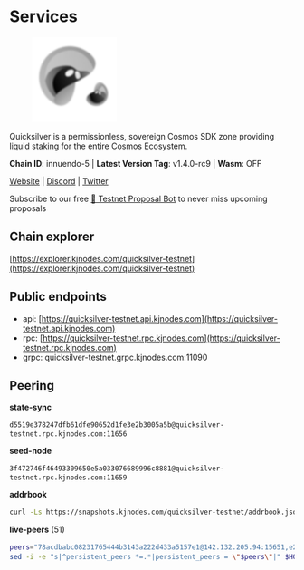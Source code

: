 # Services

<figure><img src="https://raw.githubusercontent.com/kj89/cosmos-images/main/logos/quicksilver.png" width="150" alt=""><figcaption></figcaption></figure>

Quicksilver is a permissionless, sovereign Cosmos SDK zone providing liquid staking for the entire Cosmos Ecosystem.

**Chain ID**: innuendo-5 | **Latest Version Tag**: v1.4.0-rc9 | **Wasm**: OFF

[Website](https://quicksilver.zone) | [Discord](https://discord.gg/quicksilverprotocol) | [Twitter](https://twitter.com/quicksilverzone)



Subscribe to our free [🤖 Testnet Proposal Bot](https://t.me/kjnodes_testnet_proposal_bot) to never miss upcoming proposals


## Chain explorer
[https://explorer.kjnodes.com/quicksilver-testnet](https://explorer.kjnodes.com/quicksilver-testnet)

## Public endpoints

* api: [https://quicksilver-testnet.api.kjnodes.com](https://quicksilver-testnet.api.kjnodes.com)
* rpc: [https://quicksilver-testnet.rpc.kjnodes.com](https://quicksilver-testnet.rpc.kjnodes.com)
* grpc: quicksilver-testnet.grpc.kjnodes.com:11090

## Peering

**state-sync**

```text
d5519e378247dfb61dfe90652d1fe3e2b3005a5b@quicksilver-testnet.rpc.kjnodes.com:11656
```

**seed-node**

```text
3f472746f46493309650e5a033076689996c8881@quicksilver-testnet.rpc.kjnodes.com:11659
```

**addrbook**
```bash
curl -Ls https://snapshots.kjnodes.com/quicksilver-testnet/addrbook.json > $HOME/.quicksilverd/config/addrbook.json
```

**live-peers** (51)
```bash
peers="78acdbabc08231765444b3143a222d433a5157e1@142.132.205.94:15651,e25a748120c9608c1d2a70fafa75178d862b3463@178.18.254.211:10656,9a60250367f370dc7395c7a5b0d503cec544188f@65.108.230.113:20026,03332cdbc3d354846a18992effbb8c20aa28f52a@65.21.133.125:28656,796e72ffc343c187cd5e8397c0c09c0671d228e0@185.16.39.51:26656,e0f0703e9ce343c46e0ec01b19216715e817b358@65.109.85.170:28656,f0621c59ca7cfba98015ae2a47886fc3d9c0020c@94.130.132.227:2060,78d271e4b4692ff1ee8490f3825a541558b31870@65.21.95.46:28656,42f87cb55d5fdd222da28023613c66857398c4b8@5.22.223.252:26656,bdb93c655989b2c1882339fabb013317066dda56@95.214.52.138:26676,3519e61e653db97f5d1c7f1bec9b0072bca4d5fe@144.76.45.59:16656,d5519e378247dfb61dfe90652d1fe3e2b3005a5b@65.109.68.190:11656,46f97e49a49694aead28c27be2c19300f509e273@65.108.129.94:26656,1c4274460224753e8080d0efd16c0ed88fe27fc0@51.195.145.103:26656,a49d8d304e96350272dca24934b8295bc81d75d2@23.227.200.10:26656,0551eaa0db7097274410ee27a71672817e314b83@167.235.245.191:26656,97377c16946f8e1fa69e7c2c6b7feb32c2090f09@116.202.227.117:11656,a637b94cb989909cc182623748ef179b0659f148@65.109.23.114:11156,25b8b792bb14e8bfdcdfa163a14710d5645a4eba@148.251.91.77:20656,8ff8a186fe9cbc70d0f34891fa051f87e561a48b@158.160.0.93:26656,8a7c6e39ada0957c42cd716cb449c7df99ec299a@195.3.221.13:56676,9e0604571aa20314c2261d70b7d8823414702715@51.159.141.209:26656,2096650d8586b858d3369205f3b46ac4c765bc8e@65.109.53.155:26656,2be586e675b0f55c96905cc83496861c64112f44@65.108.99.224:56656,3c48a780b85d248e34e63eca5d44c624f93d09d5@135.181.59.162:11156,70c7663dba3b5181f1c3b8c92824dad070771ac6@217.13.223.167:56656,ee6bae1a6d4a1e07f1e4bc7963cabedc6b73426e@94.130.137.119:26656,b06ee574cf0b8641611c709a36b21c103d968c18@162.55.245.219:11656,0a3ac40a7a4ce35978c4da97be2eb6974bc3c58b@185.252.233.217:46656,dc88be3a0075ce429a423237abe223a9528ce0df@65.108.204.119:31656,a37474c1f254cd4b16d924327a755c914e8e7d86@65.109.30.53:26656,13564ca7ffcc8fa6bcc6d405c96fe8c724ec17da@88.99.213.25:11656,af8cfa944802a9bd510fc3407950a15e8be86c31@213.239.217.52:30656,74abcb5243d4ffc43de6ad1a288d8e50adcd467e@65.109.80.176:20656,e6bf4eca6a11035c06be529cb8c3758c2c00908f@213.170.135.20:26656,1bb8de1360e51ed35f7c9a39d4039bfc51900730@5.9.61.120:11656,d4d83e209a2b096859821228ea17475f9a487a48@23.88.0.170:15651,5c2a752c9b1952dbed075c56c600c3a79b58c395@95.214.55.232:27026,b91f0ece92f0e2cc264176b29b51a6db886e020c@84.46.246.109:26656,ac6068dc650358a0c8f7b774630367ba2c70fa1f@93.190.141.68:21026,1452d484454c0f93ddf3cbf987ce1b9cadd8f23f@65.21.95.180:37656,532625a997a6f891405202968607f72afe004f15@202.61.225.157:26666,be637bd74973424c825c14c99b71f652fbabb48e@65.21.123.172:22656,41f7d7004cace7bd1760a5f980a86123700c8f1d@82.100.58.116:26656,f6f1e4a0baf856ff7d7f6d12868a201282914314@65.109.89.5:26656,c409d9297f85d1290b4d6b208a1e66015c51434d@5.161.145.173:26656,9434d151be05e013cb0f20d27b699c8272ec4c89@65.109.82.111:29656,025e1a9ba7e536e1db47569b55081f7adf6d2f9e@95.217.83.28:26636,a288baa951cbe92b253c01c3936d930af1d56424@5.161.142.236:26656,87d4e2b90141d5d52ed04387db4a46408c3fd66c@35.228.160.230:26656,6c31ea769b18d7b20b2d738df7778fb9fc3fc380@18.236.225.32:26656"
sed -i -e "s|^persistent_peers *=.*|persistent_peers = \"$peers\"|" $HOME/.quicksilverd/config/config.toml
```
